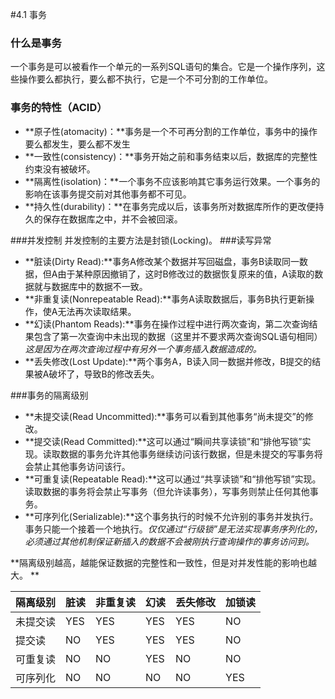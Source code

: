 #4.1 事务
### 什么是事务
一个事务是可以被看作一个单元的一系列SQL语句的集合。它是一个操作序列，这些操作要么都执行，要么都不执行，它是一个不可分割的工作单位。
### 事务的特性（ACID）
*    **原子性(atomacity)：**事务是一个不可再分割的工作单位，事务中的操作要么都发生，要么都不发生
*    **一致性(consistency)：**事务开始之前和事务结束以后，数据库的完整性约束没有被破坏。
*    **隔离性(isolation)：**一个事务不应该影响其它事务运行效果。一个事务的影响在该事务提交前对其他事务都不可见。
*    **持久性(durability)：**在事务完成以后，该事务所对数据库所作的更改便持久的保存在数据库之中，并不会被回滚。

###并发控制
并发控制的主要方法是封锁(Locking)。
###读写异常
*    **脏读(Dirty Read):**事务A修改某个数据并写回磁盘，事务B读取同一数据，但A由于某种原因撤销了，这时B修改过的数据恢复原来的值，A读取的数据就与数据库中的数据不一致。
*    **非重复读(Nonrepeatable Read):**事务A读取数据后，事务B执行更新操作，使A无法再次读取结果。
*    **幻读(Phantom Reads):**事务在操作过程中进行两次查询，第二次查询结果包含了第一次查询中未出现的数据（这里并不要求两次查询SQL语句相同）_这是因为在两次查询过程中有另外一个事务插入数据造成的。_
*    **丢失修改(Lost Update):**两个事务A，B读入同一数据并修改，B提交的结果被A破坏了，导致B的修改丢失。

###事务的隔离级别
*    **未提交读(Read Uncommitted):**事务可以看到其他事务“尚未提交”的修改。
*    **提交读(Read Committed):**这可以通过“瞬间共享读锁”和“排他写锁”实现。读取数据的事务允许其他事务继续访问该行数据，但是未提交的写事务将会禁止其他事务访问该行。
*    **可重复读(Repeatable Read):**这可以通过“共享读锁”和“排他写锁”实现。读取数据的事务将会禁止写事务（但允许读事务），写事务则禁止任何其他事务。
*    **可序列化(Serializable):**这个事务执行的时候不允许别的事务并发执行。事务只能一个接着一个地执行。_仅仅通过“行级锁”是无法实现事务序列化的，必须通过其他机制保证新插入的数据不会被刚执行查询操作的事务访问到。_

**隔离级别越高，越能保证数据的完整性和一致性，但是对并发性能的影响也越大。
**

|  隔离级别  |  脏读  |  非重复读  |  幻读 | 丢失修改 | 加锁读  |
|  ----  |  ---- |  ----  |  ----  |  ----  | ---- |
|  未提交读  |  YES  |  YES  |  YES  |   YES  |  NO |
|  提交读  |  NO  |  YES  |  YES  |  YES  |  NO  | 
|  可重复读  |  NO  |  NO  |  YES  |  NO  |  NO  |
|  可序列化  |  NO  |  NO  |  NO  |  NO  |  YES  |






